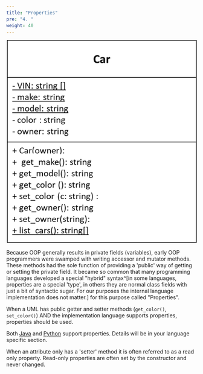 ```yaml
---
title: "Properties"
pre: "4. "
weight: 40
---
```


![Car UML](/images/12-class/car_UML.png)

Because OOP generally results in private fields (variables), early OOP programmers were swamped with writing accessor and mutator methods.  These methods had the sole function of providing a 'public' way of getting or setting the private field.  It became so common that many programming languages developed a special "hybrid" syntax^[in some languages, properties are a special 'type', in others they are normal class fields with just a bit of syntactic sugar.  For our purposes the internal language implementation does not matter.] for this purpose called "Properties".

When a UML has public getter and setter methods  (`get_color()`, `set_color()`) AND the implementation language supports properties, properties should be used.  

Both <a href="https://www.w3schools.com/java/java_encapsulation.asp">Java</a> and <a href="https://www.geeksforgeeks.org/python-property-function/">Python</a> support properties.  Details will be in your language specific section.

When an attribute only has a 'setter' method it is often referred to as a read only property.  Read-only properties are often set by the constructor and never changed.